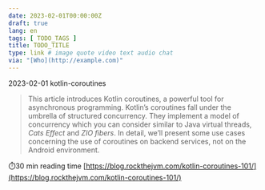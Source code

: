 ```yaml
---
date: 2023-02-01T00:00:00Z
draft: true
lang: en
tags: [ TODO_TAGS ]
title: TODO_TITLE
type: link # image quote video text audio chat
via: "[Who](http://example.com)"
---
```



2023-02-01 kotlin-coroutines


> This article introduces Kotlin coroutines, a powerful tool for asynchronous programming. Kotlin’s coroutines fall under the umbrella of structured concurrency. They implement a model of concurrency which you can consider similar to Java virtual threads, _Cats Effect_ and _ZIO fibers_. In detail, we’ll present some use cases concerning the use of coroutines on backend services, not on the Android environment.

⏱️30 min reading time
[https://blog.rockthejvm.com/kotlin-coroutines-101/](https://blog.rockthejvm.com/kotlin-coroutines-101/)


